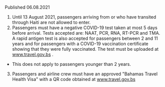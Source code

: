 Published 06.08.2021
1. Until 13 August 2021, passengers arriving from or who have transited through Haiti are not allowed to enter.
2. Passengers must have a negative COVID-19 test taken at most 5 days before arrival. Tests accepted are: NAAT, PCR, RNA, RT-PCR and TMA. A rapid antigen test is also accepted for passengers between 2 and 11 years and for passengers with a COVID-19 vaccination certificate showing that they were fully vaccinated. The test must be uploaded at <a href="http://www.travel.gov.bs/">www.travel.gov.bs</a> .
- This does not apply to passengers younger than 2 years.
3. Passengers and airline crew must have an approved "Bahamas Travel Health Visa" with a QR code obtained at <a href="http://www.travel.gov.bs/">www.travel.gov.bs</a> 

